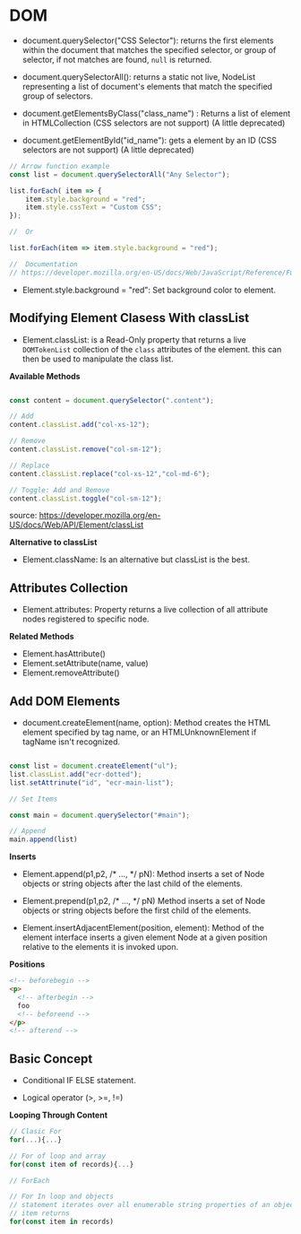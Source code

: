 # DOM

- document.querySelector("CSS Selector"): returns the first elements within the document that matches the specified selector, or group of selector, if not matches are found, ```null``` is returned. 

- document.querySelectorAll(): returns a static not live, NodeList representing a list of document's elements that match the specified group of selectors.

- document.getElementsByClass("class_name") : Returns a list of element in HTMLCollection (CSS selectors are not support) (A little deprecated)

- document.getElementById("id_name"): gets a element by an ID (CSS selectors are not support) (A little deprecated)

```javascript
// Arrow function example
const list = document.querySelectorAll("Any Selector");

list.forEach( item => {
    item.style.background = "red";
    item.style.cssText = "Custom CSS";
});

//  Or

list.forEach(item => item.style.background = "red");

//  Documentation
// https://developer.mozilla.org/en-US/docs/Web/JavaScript/Reference/Functions/Arrow_functions
```

- Element.style.background = "red": Set background color to element.

## Modifying Element Clasess With classList

- Element.classList: is a Read-Only property that returns a live ```DOMTokenList``` collection of the ```class``` attributes of the element. this can then be used to manipulate the class list. 

**Available Methods**

```javascript

const content = document.querySelector(".content");

// Add
content.classList.add("col-xs-12");

// Remove
content.classList.remove("col-sm-12");

// Replace
content.classList.replace("col-xs-12","col-md-6");

// Toggle: Add and Remove
content.classList.toggle("col-sm-12");

```

source: https://developer.mozilla.org/en-US/docs/Web/API/Element/classList

**Alternative to classList**
- Element.className: Is an alternative but classList is the best.

## Attributes Collection

- Element.attributes: Property returns a live collection of all attribute nodes registered to specific node. 

**Related Methods**

- Element.hasAttribute()
- Element.setAttribute(name, value)
- Element.removeAttribute()

## Add DOM Elements

- document.createElement(name, option): Method creates the HTML element specified by tag name, or an HTMLUnknownElement if tagName isn't recognized. 

```javascript

const list = document.createElement("ul");
list.classList.add("ecr-dotted");
list.setAttrinute("id", "ecr-main-list");

// Set Items

const main = document.querySelector("#main");

// Append
main.append(list)
```
**Inserts**

- Element.append(p1,p2, /* ..., */ pN): Method inserts a set of Node objects or string objects after the last child of the elements. 

- Element.prepend(p1,p2, /* ..., */ pN) Method inserts a set of Node objects or string objects before the first child of the elements.

- Element.insertAdjacentElement(position, element): Method of the element interface inserts a given element Node at a given position relative to the elements it is invoked upon. 

**Positions**

```html
<!-- beforebegin -->
<p>
  <!-- afterbegin -->
  foo
  <!-- beforeend -->
</p>
<!-- afterend -->
```

## Basic Concept

- Conditional IF ELSE statement.

- Logical operator (>, >=, !=)


**Looping Through Content**

```js
// Clasic For
for(...){...}

// For of loop and array
for(const item of records){...}

// ForEach

// For In loop and objects
// statement iterates over all enumerable string properties of an object (ignoring properties keyed by symbols), including inherited enumerable properties.
// item returns 
for(const item in records)
```